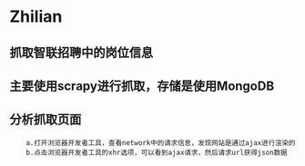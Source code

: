 # Zhilian
## 抓取智联招聘中的岗位信息   

## 主要使用scrapy进行抓取，存储是使用MongoDB   
## 分析抓取页面   
```
    a.打开浏览器开发者工具，查看network中的请求信息，发现网站是通过ajax进行渲染的   
    b.点击浏览器开发者工具的xhr选项，可以看到ajax请求，然后请求url获得json数据   
```
